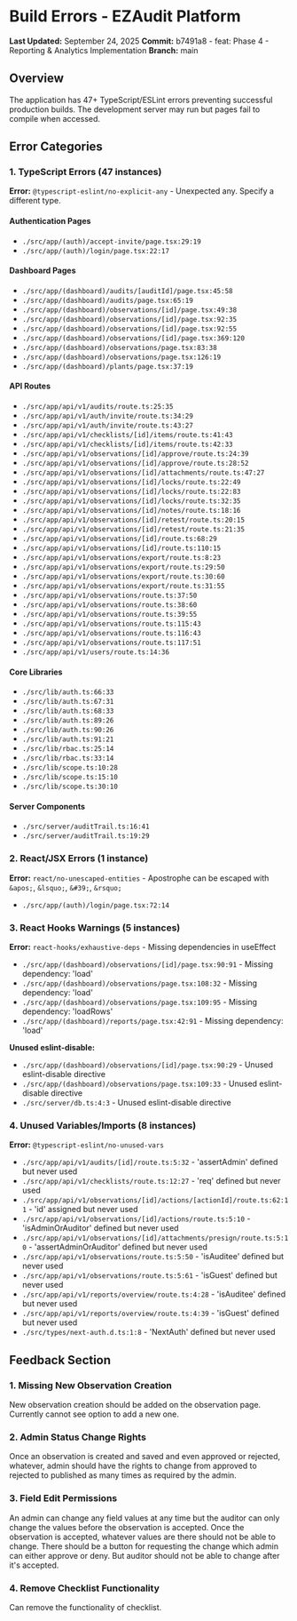 # Build Errors - EZAudit Platform

**Last Updated:** September 24, 2025
**Commit:** b7491a8 - feat: Phase 4 - Reporting & Analytics Implementation
**Branch:** main

## Overview
The application has 47+ TypeScript/ESLint errors preventing successful production builds. The development server may run but pages fail to compile when accessed.

## Error Categories

### 1. TypeScript Errors (47 instances)
**Error:** `@typescript-eslint/no-explicit-any` - Unexpected any. Specify a different type.

#### Authentication Pages
- `./src/app/(auth)/accept-invite/page.tsx:29:19`
- `./src/app/(auth)/login/page.tsx:22:17`

#### Dashboard Pages
- `./src/app/(dashboard)/audits/[auditId]/page.tsx:45:58`
- `./src/app/(dashboard)/audits/page.tsx:65:19`
- `./src/app/(dashboard)/observations/[id]/page.tsx:49:38`
- `./src/app/(dashboard)/observations/[id]/page.tsx:92:35`
- `./src/app/(dashboard)/observations/[id]/page.tsx:92:55`
- `./src/app/(dashboard)/observations/[id]/page.tsx:369:120`
- `./src/app/(dashboard)/observations/page.tsx:83:38`
- `./src/app/(dashboard)/observations/page.tsx:126:19`
- `./src/app/(dashboard)/plants/page.tsx:37:19`

#### API Routes
- `./src/app/api/v1/audits/route.ts:25:35`
- `./src/app/api/v1/auth/invite/route.ts:34:29`
- `./src/app/api/v1/auth/invite/route.ts:43:27`
- `./src/app/api/v1/checklists/[id]/items/route.ts:41:43`
- `./src/app/api/v1/checklists/[id]/items/route.ts:42:33`
- `./src/app/api/v1/observations/[id]/approve/route.ts:24:39`
- `./src/app/api/v1/observations/[id]/approve/route.ts:28:52`
- `./src/app/api/v1/observations/[id]/attachments/route.ts:47:27`
- `./src/app/api/v1/observations/[id]/locks/route.ts:22:49`
- `./src/app/api/v1/observations/[id]/locks/route.ts:22:83`
- `./src/app/api/v1/observations/[id]/locks/route.ts:32:35`
- `./src/app/api/v1/observations/[id]/notes/route.ts:18:16`
- `./src/app/api/v1/observations/[id]/retest/route.ts:20:15`
- `./src/app/api/v1/observations/[id]/retest/route.ts:21:35`
- `./src/app/api/v1/observations/[id]/route.ts:68:29`
- `./src/app/api/v1/observations/[id]/route.ts:110:15`
- `./src/app/api/v1/observations/export/route.ts:8:23`
- `./src/app/api/v1/observations/export/route.ts:29:50`
- `./src/app/api/v1/observations/export/route.ts:30:60`
- `./src/app/api/v1/observations/export/route.ts:31:55`
- `./src/app/api/v1/observations/route.ts:37:50`
- `./src/app/api/v1/observations/route.ts:38:60`
- `./src/app/api/v1/observations/route.ts:39:55`
- `./src/app/api/v1/observations/route.ts:115:43`
- `./src/app/api/v1/observations/route.ts:116:43`
- `./src/app/api/v1/observations/route.ts:117:51`
- `./src/app/api/v1/users/route.ts:14:36`

#### Core Libraries
- `./src/lib/auth.ts:66:33`
- `./src/lib/auth.ts:67:31`
- `./src/lib/auth.ts:68:33`
- `./src/lib/auth.ts:89:26`
- `./src/lib/auth.ts:90:26`
- `./src/lib/auth.ts:91:21`
- `./src/lib/rbac.ts:25:14`
- `./src/lib/rbac.ts:33:14`
- `./src/lib/scope.ts:10:28`
- `./src/lib/scope.ts:15:10`
- `./src/lib/scope.ts:30:10`

#### Server Components
- `./src/server/auditTrail.ts:16:41`
- `./src/server/auditTrail.ts:19:29`

### 2. React/JSX Errors (1 instance)
**Error:** `react/no-unescaped-entities` - Apostrophe can be escaped with `&apos;`, `&lsquo;`, `&#39;`, `&rsquo;`

- `./src/app/(auth)/login/page.tsx:72:14`

### 3. React Hooks Warnings (5 instances)
**Error:** `react-hooks/exhaustive-deps` - Missing dependencies in useEffect

- `./src/app/(dashboard)/observations/[id]/page.tsx:90:91` - Missing dependency: 'load'
- `./src/app/(dashboard)/observations/page.tsx:108:32` - Missing dependency: 'load'
- `./src/app/(dashboard)/observations/page.tsx:109:95` - Missing dependency: 'loadRows'
- `./src/app/(dashboard)/reports/page.tsx:42:91` - Missing dependency: 'load'

**Unused eslint-disable:**
- `./src/app/(dashboard)/observations/[id]/page.tsx:90:29` - Unused eslint-disable directive
- `./src/app/(dashboard)/observations/page.tsx:109:33` - Unused eslint-disable directive
- `./src/server/db.ts:4:3` - Unused eslint-disable directive

### 4. Unused Variables/Imports (8 instances)
**Error:** `@typescript-eslint/no-unused-vars`

- `./src/app/api/v1/audits/[id]/route.ts:5:32` - 'assertAdmin' defined but never used
- `./src/app/api/v1/checklists/route.ts:12:27` - 'req' defined but never used
- `./src/app/api/v1/observations/[id]/actions/[actionId]/route.ts:62:11` - 'id' assigned but never used
- `./src/app/api/v1/observations/[id]/actions/route.ts:5:10` - 'isAdminOrAuditor' defined but never used
- `./src/app/api/v1/observations/[id]/attachments/presign/route.ts:5:10` - 'assertAdminOrAuditor' defined but never used
- `./src/app/api/v1/observations/route.ts:5:50` - 'isAuditee' defined but never used
- `./src/app/api/v1/observations/route.ts:5:61` - 'isGuest' defined but never used
- `./src/app/api/v1/reports/overview/route.ts:4:28` - 'isAuditee' defined but never used
- `./src/app/api/v1/reports/overview/route.ts:4:39` - 'isGuest' defined but never used
- `./src/types/next-auth.d.ts:1:8` - 'NextAuth' defined but never used

## Feedback Section

### 1. Missing New Observation Creation
New observation creation should be added on the observation page. Currently cannot see option to add a new one.

### 2. Admin Status Change Rights
Once an observation is created and saved and even approved or rejected, whatever, admin should have the rights to change from approved to rejected to published as many times as required by the admin.

### 3. Field Edit Permissions
An admin can change any field values at any time but the auditor can only change the values before the observation is accepted. Once the observation is accepted, whatever values are there should not be able to change. There should be a button for requesting the change which admin can either approve or deny. But auditor should not be able to change after it's accepted.

### 4. Remove Checklist Functionality
Can remove the functionality of checklist.

